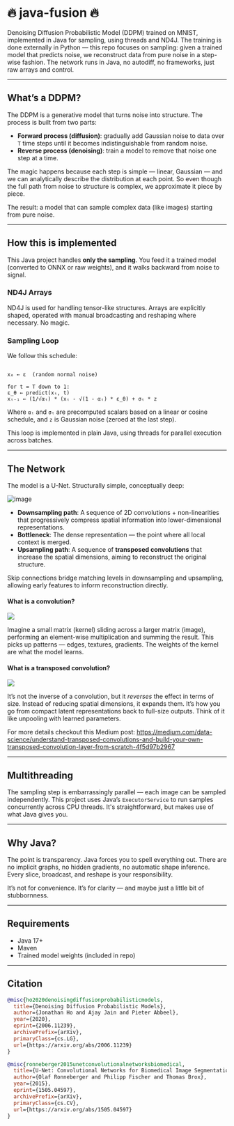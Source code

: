 # 🔥 java-fusion 🔥
Denoising Diffusion Probabilistic Model (DDPM) trained on MNIST, implemented in Java for sampling, using threads and ND4J. The training is done externally in Python — this repo focuses on sampling: given a trained model that predicts noise, we reconstruct data from pure noise in a step-wise fashion. The network runs in Java, no autodiff, no frameworks, just raw arrays and control.

---

## What’s a DDPM?

The DDPM is a generative model that turns noise into structure. The process is built from two parts:

- **Forward process (diffusion)**: gradually add Gaussian noise to data over `T` time steps until it becomes indistinguishable from random noise.
- **Reverse process (denoising)**: train a model to remove that noise one step at a time.

The magic happens because each step is simple — linear, Gaussian — and we can analytically describe the distribution at each point. So even though the full path from noise to structure is complex, we approximate it piece by piece.

The result: a model that can sample complex data (like images) starting from pure noise.

---

## How this is implemented

This Java project handles **only the sampling**. You feed it a trained model (converted to ONNX or raw weights), and it walks backward from noise to signal.

### ND4J Arrays

ND4J is used for handling tensor-like structures. Arrays are explicitly shaped, operated with manual broadcasting and reshaping where necessary. No magic.

### Sampling Loop

We follow this schedule:

```

x₀ ← ε  (random normal noise)

for t = T down to 1:
ε_θ ← predict(xₜ, t)
xₜ₋₁ ← (1/√αₜ) * (xₜ - √(1 - αₜ) * ε_θ) + σₜ * z

```

Where `αₜ` and `σₜ` are precomputed scalars based on a linear or cosine schedule, and `z` is Gaussian noise (zeroed at the last step).

This loop is implemented in plain Java, using threads for parallel execution across batches.

---

## The Network

The model is a U-Net. Structurally simple, conceptually deep:

![image](https://github.com/user-attachments/assets/bf2cb21a-b772-4424-b958-428f16848a29)


- **Downsampling path**: A sequence of 2D convolutions + non-linearities that progressively compress spatial information into lower-dimensional representations.
- **Bottleneck**: The dense representation — the point where all local context is merged.
- **Upsampling path**: A sequence of **transposed convolutions** that increase the spatial dimensions, aiming to reconstruct the original structure.

Skip connections bridge matching levels in downsampling and upsampling, allowing early features to inform reconstruction directly.

#### What is a convolution?

![](https://miro.medium.com/v2/resize:fit:1100/format:webp/1*D6iRfzDkz-sEzyjYoVZ73w.gif)


Imagine a small matrix (kernel) sliding across a larger matrix (image), performing an element-wise multiplication and summing the result. This picks up patterns — edges, textures, gradients. The weights of the kernel are what the model learns.

#### What is a transposed convolution?

![](https://miro.medium.com/v2/resize:fit:1400/1*YwVviBiy2qAp0CwS5CDwmA.gif)

It’s not the inverse of a convolution, but it *reverses* the effect in terms of size. Instead of reducing spatial dimensions, it expands them. It’s how you go from compact latent representations back to full-size outputs. Think of it like unpooling with learned parameters.

For more details checkout this Medium post: https://medium.com/data-science/understand-transposed-convolutions-and-build-your-own-transposed-convolution-layer-from-scratch-4f5d97b2967

---

## Multithreading

The sampling step is embarrassingly parallel — each image can be sampled independently. This project uses Java’s `ExecutorService` to run samples concurrently across CPU threads. It's straightforward, but makes use of what Java gives you.

---

## Why Java?

The point is transparency. Java forces you to spell everything out. There are no implicit graphs, no hidden gradients, no automatic shape inference. Every slice, broadcast, and reshape is your responsibility.

It’s not for convenience. It’s for clarity — and maybe just a little bit of stubbornness.

---

## Requirements

- Java 17+
- Maven
- Trained model weights (included in repo)

---

## Citation

```bibtex
@misc{ho2020denoisingdiffusionprobabilisticmodels,
  title={Denoising Diffusion Probabilistic Models}, 
  author={Jonathan Ho and Ajay Jain and Pieter Abbeel},
  year={2020},
  eprint={2006.11239},
  archivePrefix={arXiv},
  primaryClass={cs.LG},
  url={https://arxiv.org/abs/2006.11239}
}

@misc{ronneberger2015unetconvolutionalnetworksbiomedical,
  title={U-Net: Convolutional Networks for Biomedical Image Segmentation}, 
  author={Olaf Ronneberger and Philipp Fischer and Thomas Brox},
  year={2015},
  eprint={1505.04597},
  archivePrefix={arXiv},
  primaryClass={cs.CV},
  url={https://arxiv.org/abs/1505.04597}
}
